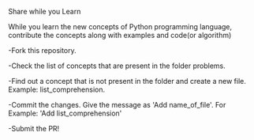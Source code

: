 Share while you Learn


While you learn the new concepts of Python programming language, contribute the concepts along with examples and code(or algorithm)


-Fork this repository.

-Check the list of concepts that are present in the folder problems.

-Find out a concept that is not present in the folder and create a new file. Example: list_comprehension. 

-Commit the changes. Give the message as 'Add name_of_file'. For Example: 'Add list_comprehension'

-Submit the PR!
